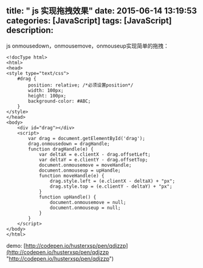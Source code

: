 title: " js 实现拖拽效果"
date: 2015-06-14 13:19:53
categories: [JavaScript]
tags: [JavaScript]
description: 
---
<!--more-->
js onmousedown，onmousemove，onmouseup实现简单的拖拽：
```
<!docType html>
<html>
<head>
<style type="text/css">
    #drag {
        position: relative; /*必须设置position*/
        width: 100px;
        height: 100px;
        background-color: #ABC;
    }
</style>
</head>
<body>
    <div id="drag"></div>
    <script>
        var drag = document.getElementById('drag');
        drag.onmousedown = dragHandle;
        function dragHandle(e) {
            var deltaX = e.clientX - drag.offsetLeft;
            var deltaY = e.clientY - drag.offsetTop;
            document.onmousemove = moveHandle;
            document.onmouseup = upHandle;
            function moveHandle(e) {
                drag.style.left = (e.clientX - deltaX) + "px";
                drag.style.top = (e.clientY - deltaY) + "px";
            }
            function upHandle() {
                document.onmousemove = null;
                document.onmouseup = null;
            }
        }
    </script>
</body>
</html>
```
demo: [http://codepen.io/husterxsp/pen/qdjzzp](http://codepen.io/husterxsp/pen/qdjzzp "http://codepen.io/husterxsp/pen/qdjzzp")
